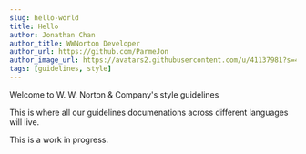 ```yaml
---
slug: hello-world
title: Hello
author: Jonathan Chan
author_title: WWNorton Developer
author_url: https://github.com/ParmeJon
author_image_url: https://avatars2.githubusercontent.com/u/41137981?s=460&u=9454a191d0c778192c6e753283a851d3aeb03d5c&v=4
tags: [guidelines, style]
---
```


Welcome to W. W. Norton & Company's style guidelines

<!--truncate-->

This is where all our guidelines documenations across different
languages will live.

This is a work in progress.
